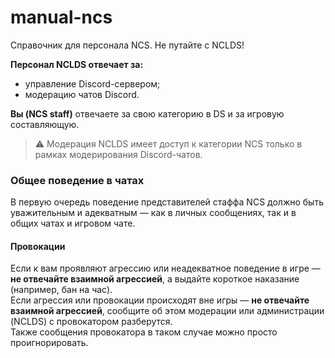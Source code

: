 # manual-ncs
Справочник для персонала NCS.
Не путайте с NCLDS!

**Персонал NCLDS отвечает за:**
- управление Discord-сервером;
- модерацию чатов Discord.

**Вы (NCS staff)** отвечаете за свою категорию в DS и за игровую составляющую.  
> ⚠️ Модерация NCLDS имеет доступ к категории NCS только в рамках модерирования Discord-чатов.

### Общее поведение в чатах      
В первую очередь поведение представителей стаффа NCS должно быть уважительным и адекватным — как в личных сообщениях, так и в общих чатах и игровом чате.

#### Провокации    
Если к вам проявляют агрессию или неадекватное поведение в игре — **не отвечайте взаимной агрессией**, а выдайте короткое наказание (например, бан на час).      
Если агрессия или провокации происходят вне игры — **не отвечайте взаимной агрессией**, сообщите об этом модерации или администрации (NCLDS) с провокатором разберутся.    
Также сообщения провокатора в таком случае можно просто проигнорировать.  